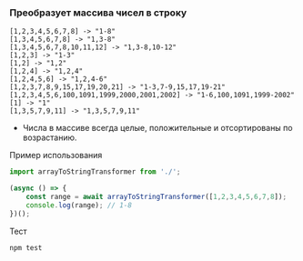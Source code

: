 ### Преобразует массива чисел в строку

```
[1,2,3,4,5,6,7,8] -> "1-8"
[1,3,4,5,6,7,8] -> "1,3-8"
[1,3,4,5,6,7,8,10,11,12] -> "1,3-8,10-12"
[1,2,3] -> "1-3"
[1,2] -> "1,2"
[1,2,4] -> "1,2,4"
[1,2,4,5,6] -> "1,2,4-6"
[1,2,3,7,8,9,15,17,19,20,21] -> "1-3,7-9,15,17,19-21"
[1,2,3,4,5,6,100,1091,1999,2000,2001,2002] -> "1-6,100,1091,1999-2002"
[1] -> "1"
[1,3,5,7,9,11] -> "1,3,5,7,9,11"
```

- Числа в массиве всегда целые, положительные и отсортированы по возрастанию.

Пример использования

```js
import arrayToStringTransformer from './';

(async () => {
    const range = await arrayToStringTransformer([1,2,3,4,5,6,7,8]);
    console.log(range); // 1-8
})();
```

Тест

```bash
npm test
```
